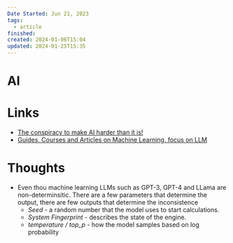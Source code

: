 ```yaml
---
Date Started: Jun 21, 2023
tags:
  - article
finished: 
created: 2024-01-06T15:04
updated: 2024-01-25T15:35
---
```



# AI


# Links

- [The conspiracy to make AI harder than it is!](https://www.youtube.com/watch?v=2eWuYf-aZE4)
- [Guides, Courses and Articles on Machine Learning, focus on LLM](https://mlabonne.github.io/blog/)

# Thoughts 
- Even thou machine learning LLMs such as GPT-3, GPT-4 and LLama are non-determinsitic. There are a few parameters that determine the output, there are few outputs that determine the inconsistence
	- *Seed* - a random number that the model uses to start calculations.
	- *System Fingerprint* - describes the state of the engine.
	- *temperature / top_p* - how the model samples based on log probability


